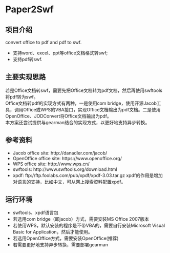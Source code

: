 Paper2Swf
=========

<h2>项目介绍</h2>
convert office to pdf and pdf to swf.
<ul>
<li>支持word、excel、ppt等office文档格式转swf;</li>
<li>支持pdf转swf.</li>
</ul>

<h2>主要实现思路</h2>
若是Office文档转swf，需要先把Office文档转为pdf文档，然后再使用swftools将pdf转为swf。<br/>
Office文档转pdf的实现方式有两种，一是使用com bridge，使用开源Jacob工具，调用Office或WPS的VBA接口，实现Office文档输出为pdf文档。二是使用OpenOffice、JODConvert将Office文档输出为pdf。<br/>
本方案还尝试提供与gearman结合的实现方式，以更好地支持异步转换。

<h2>参考资料</h2>
<ul>
<li>Jacob office site: http://danadler.com/jacob/</li>
<li>OpenOffice office site: https://www.openoffice.org/</li>
<li>WPS office site: http://www.wps.cn/ </li>
<li>swftools: http://www.swftools.org/download.html </li>
<li>xpdf: ftp://ftp.foolabs.com/pub/xpdf/xpdf-3.03.tar.gz xpdf的作用是增加对语言的支持，比如中文，可从网上搜索资料配置xpdf。</li>
</ul>

<h2>运行环境</h2>
<ul>
<li>swftools、xpdf语言包</li>
<li>若选用com bridge（即jacob）方式，需要安装MS Office 2007版本</li>
<li>若使用WPS，默认安装的程序是不带VBA的，需要自行安装Microsoft Visual Basic for Application，然后才能使用。</li>
<li>若选用OpenOffice方式，需要安装OpenOffice(推荐)</li>
<li>若需要更好地支持异步转换，需要部署gearman</li>
</ul>


